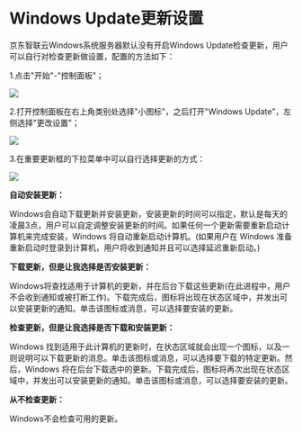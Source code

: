# Windows Update更新设置
京东智联云Windows系统服务器默认没有开启Windows Update检查更新，用户可以自行对检查更新做设置，配置的方法如下：

1.点击"开始"-"控制面板"；

![](https://github.com/jdcloudcom/cn/blob/edit/image/Elastic-Compute/Virtual-Machine/Windows/Windows%20Update%E6%9B%B4%E6%96%B0%E8%AE%BE%E7%BD%AE01.png)

2.打开控制面板在右上角类别处选择"小图标"，之后打开"Windows Update"，左侧选择"更改设置"；

![](https://github.com/jdcloudcom/cn/blob/edit/image/Elastic-Compute/Virtual-Machine/Windows/Windows%20Update%E6%9B%B4%E6%96%B0%E8%AE%BE%E7%BD%AE02.png)

3.在重要更新框的下拉菜单中可以自行选择更新的方式：

![](https://github.com/jdcloudcom/cn/blob/edit/image/Elastic-Compute/Virtual-Machine/Windows/Windows%20Update%E6%9B%B4%E6%96%B0%E8%AE%BE%E7%BD%AE03.png)

**自动安装更新：**

Windows会自动下载更新并安装更新，安装更新的时间可以指定，默认是每天的凌晨3点，用户可以自定调整安装更新的时间。如果任何一个更新需要重新启动计算机来完成安装，Windows 将自动重新启动计算机。(如果用户在 Windows 准备重新启动时登录到计算机，用户将收到通知并且可以选择延迟重新启动。)



**下载更新，但是让我选择是否安装更新：**

Windows将查找适用于计算机的更新，并在后台下载这些更新(在此进程中，用户不会收到通知或被打断工作)。下载完成后，图标将出现在状态区域中，并发出可以安装更新的通知。单击该图标或消息，可以选择要安装的更新。



**检查更新，但是让我选择是否下载和安装更新：**

Windows 找到适用于此计算机的更新时，在状态区域就会出现一个图标，以及一则说明可以下载更新的消息。单击该图标或消息，可以选择要下载的特定更新。然后，Windows 将在后台下载选中的更新。下载完成后，图标将再次出现在状态区域中，并发出可以安装更新的通知。单击该图标或消息，可以选择要安装的更新。



**从不检查更新：**

Windows不会检查可用的更新。
